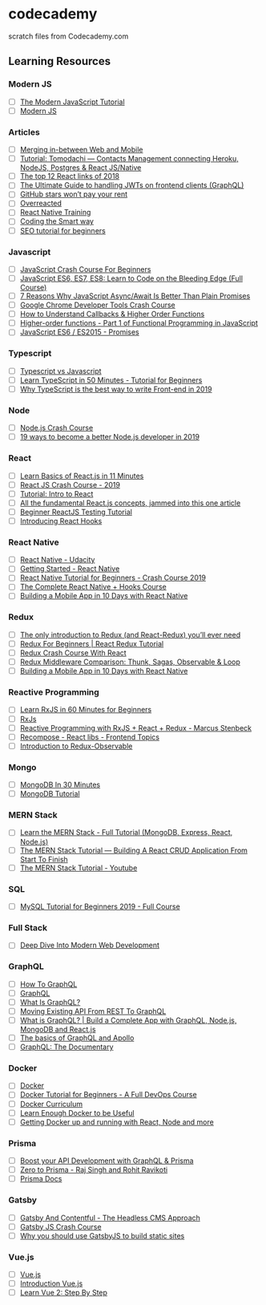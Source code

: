 <!-- @format -->

# codecademy

scratch files from Codecademy.com

## Learning Resources

### Modern JS

-   [ ] [The Modern JavaScript Tutorial](https://javascript.info/)
-   [ ] [Modern JS](https://www.modernjs.com/)

### Articles

-   [ ] [Merging in-between Web and Mobile](https://medium.com/@aryaminus/merging-in-between-web-and-mobile-e671c8a77aa7)
-   [ ] [Tutorial: Tomodachi — Contacts Management connecting Heroku, NodeJS, Postgres & React JS/Native](https://medium.com/@aryaminus/tutorial-tomodachi-contacts-management-connecting-node-postgres-and-react-js-native-cfa5bdf758a9)
-   [ ] [The top 12 React links of 2018](https://medium.com/dailyjs/the-top-12-react-links-of-2018-eea4c11d35a0)
-   [ ] [The Ultimate Guide to handling JWTs on frontend clients (GraphQL)](https://blog.hasura.io/best-practices-of-using-jwt-with-graphql/)
-   [ ] [GitHub stars won’t pay your rent](https://medium.com/@kitze/github-stars-wont-pay-your-rent-8b348e12baed)
-   [ ] [Overreacted](https://overreacted.io/)
-   [ ] [React Native Training](https://medium.com/react-native-training)
-   [ ] [Coding the Smart way](https://codingthesmartway.com/)
-   [ ] [SEO tutorial for beginners](https://www.hobo-web.co.uk/seo-tutorial/)

### Javascript

-   [ ] [JavaScript Crash Course For Beginners](https://www.youtube.com/watch?v=hdI2bqOjy3c)
-   [ ] [JavaScript ES6, ES7, ES8: Learn to Code on the Bleeding Edge (Full Course)](https://www.youtube.com/watch?v=nZ1DMMsyVyI)
-   [ ] [7 Reasons Why JavaScript Async/Await Is Better Than Plain Promises](https://dev.to/gafi/7-reasons-to-always-use-async-await-over-plain-promises-tutorial-4ej9)
-   [ ] [Google Chrome Developer Tools Crash Course](https://www.youtube.com/watch?v=x4q86IjJFag)
-   [ ] [How to Understand Callbacks & Higher Order Functions](https://www.youtube.com/watch?v=viQz4nUUnpw)
-   [ ] [Higher-order functions - Part 1 of Functional Programming in JavaScript](https://www.youtube.com/watch?v=BMUiFMZr7vk)
-   [ ] [JavaScript ES6 / ES2015 - Promises](https://www.youtube.com/watch?v=XJEHuBZQ5dU)

### Typescript

-   [ ] [Typescript vs Javascript](https://www.youtube.com/watch?v=D6or2gdrHRE)
-   [ ] [Learn TypeScript in 50 Minutes - Tutorial for Beginners](https://www.youtube.com/watch?v=WBPrJSw7yQA)
-   [ ] [Why TypeScript is the best way to write Front-end in 2019](https://medium.com/@jtomaszewski/why-typescript-is-the-best-way-to-write-front-end-in-2019-feb855f9b164)

### Node

-   [ ] [Node.js Crash Course](https://www.youtube.com/watch?v=fBNz5xF-Kx4)
-   [ ] [19 ways to become a better Node.js developer in 2019](https://medium.com/@me_37286/19-ways-to-become-a-better-node-js-developer-in-2019-ffd3a8fbfe38)

### React

-   [ ] [Learn Basics of React.js in 11 Minutes](https://medium.com/@madhupathy/learn-basics-of-react-js-in-3-minutes-a94cbc6f02c8)
-   [ ] [React JS Crash Course - 2019](https://www.youtube.com/watch?v=sBws8MSXN7A)
-   [ ] [Tutorial: Intro to React](https://reactjs.org/tutorial/tutorial.html)
-   [ ] [All the fundamental React.js concepts, jammed into this one article](https://www.freecodecamp.org/news/all-the-fundamental-react-js-concepts-jammed-into-this-single-medium-article-c83f9b53eac2/)
-   [ ] [Beginner ReactJS Testing Tutorial ](https://www.youtube.com/watch?v=REfRxzmWDLs)
-   [ ] [Introducing React Hooks ](https://www.youtube.com/watch?v=mxK8b99iJTg)

### React Native

-   [ ] [React Native - Udacity](https://tylermcginnis.com/courses/react-native-udacity/)
-   [ ] [Getting Started - React Native](https://facebook.github.io/react-native/docs/getting-started)
-   [ ] [React Native Tutorial for Beginners - Crash Course 2019](https://www.youtube.com/watch?v=qSRrxpdMpVc)
-   [ ] [The Complete React Native + Hooks Course](https://www.udemy.com/the-complete-react-native-and-redux-course/)
-   [ ] [Building a Mobile App in 10 Days with React Native](https://medium.com/@austinhale/building-a-mobile-app-in-10-days-with-react-native-c2a7a524c6b4)

### Redux

-   [ ] [The only introduction to Redux (and React-Redux) you’ll ever need](https://medium.com/javascript-in-plain-english/the-only-introduction-to-redux-and-react-redux-youll-ever-need-8ce5da9e53c6)
-   [ ] [Redux For Beginners | React Redux Tutorial](https://www.youtube.com/watch?v=CVpUuw9XSjY)
-   [ ] [Redux Crash Course With React](https://www.youtube.com/watch?v=93p3LxR9xfM)
-   [ ] [Redux Middleware Comparison: Thunk, Sagas, Observable & Loop](https://sandstorm.de/de/blog/post/async-redux-middleware-comparison.html)
-   [ ] [Building a Mobile App in 10 Days with React Native](https://medium.com/@austinhale/building-a-mobile-app-in-10-days-with-react-native-c2a7a524c6b4)

### Reactive Programming

-   [ ] [Learn RxJS in 60 Minutes for Beginners](https://www.youtube.com/watch?v=PhggNGsSQyg)
-   [ ] [RxJs](https://www.youtube.com/playlist?list=PL2dKqfImstaRwMtEr49K7eZKdnl-Gf5tk)
-   [ ] [Reactive Programming with RxJS + React + Redux - Marcus Stenbeck](https://www.youtube.com/watch?v=biVbj7b0M8I)
-   [ ] [Recompose - React libs - Frontend Topics](https://www.youtube.com/watch?v=tSPJcXtJNOM)
-   [ ] [Introduction to Redux-Observable](https://www.youtube.com/watch?v=zk2bVBZhmcc)

### Mongo

-   [ ] [MongoDB In 30 Minutes](https://www.youtube.com/watch?v=pWbMrx5rVBE)
-   [ ] [MongoDB Tutorial](https://www.tutorialspoint.com/mongodb/index.htm)

### MERN Stack

-   [ ] [Learn the MERN Stack - Full Tutorial (MongoDB, Express, React, Node.js)](https://www.youtube.com/watch?v=7CqJlxBYj-M)
-   [ ] [The MERN Stack Tutorial — Building A React CRUD Application From Start To Finish](https://medium.com/codingthesmartway-com-blog/the-mern-stack-tutorial-building-a-react-crud-application-from-start-to-finish-part-1-d8d701c2995)
-   [ ] [The MERN Stack Tutorial - Youtube](https://www.youtube.com/playlist?list=PL2dKqfImstaRbG8WIBkeHyV1ic5dyiEMj)

### SQL

-   [ ] [MySQL Tutorial for Beginners 2019 - Full Course](https://www.youtube.com/watch?v=7S_tz1z_5bA)

### Full Stack

-   [ ] [Deep Dive Into Modern Web Development](https://fullstackopen.com/en/)

### GraphQL

-   [ ] [How To GraphQL](https://www.howtographql.com/)
-   [ ] [GraphQL](https://graphql.org/)
-   [ ] [What Is GraphQL?](https://www.youtube.com/watch?v=VjXb3PRL9WI)
-   [ ] [Moving Existing API From REST To GraphQL](https://www.youtube.com/watch?v=broQmxQAMjM)
-   [ ] [What is GraphQL? | Build a Complete App with GraphQL, Node.js, MongoDB and React.js](https://www.youtube.com/watch?v=7giZGFDGnkc&list=PL55RiY5tL51rG1x02Yyj93iypUuHYXcB_)
-   [ ] [The basics of GraphQL and Apollo](https://www.youtube.com/watch?v=eUMgWOcvagQ)
-   [ ] [GraphQL: The Documentary](https://www.youtube.com/watch?v=783ccP__No8)

### Docker

-   [ ] [Docker](https://www.youtube.com/playlist?list=PL2dKqfImstaSUBZzxmwJqDe99_BGoCvwo)
-   [ ] [Docker Tutorial for Beginners - A Full DevOps Course](https://www.youtube.com/watch?v=fqMOX6JJhGo)
-   [ ] [Docker Curriculum](https://docker-curriculum.com/)
-   [ ] [Learn Enough Docker to be Useful](https://towardsdatascience.com/learn-enough-docker-to-be-useful-b7ba70caeb4b)
-   [ ] [Getting Docker up and running with React, Node and more](https://www.youtube.com/watch?v=iVV5aka75Ks)

### Prisma

-   [ ] [Boost your API Development with GraphQL & Prisma](https://www.youtube.com/watch?v=HsTDBkZC1lk&t=2455s)
-   [ ] [Zero to Prisma - Raj Singh and Rohit Ravikoti](https://www.youtube.com/watch?v=n6wY0_4Hrs8)
-   [ ] [Prisma Docs](https://www.prisma.io/docs/1.34)

### Gatsby

-   [ ] [Gatsby And Contentful - The Headless CMS Approach](https://www.youtube.com/playlist?list=PL2dKqfImstaRbjzzirbBfv9W2kycaKjvs)
-   [ ] [Gatsby JS Crash Course](https://www.youtube.com/watch?v=6YhqQ2ZW1sc)
-   [ ] [Why you should use GatsbyJS to build static sites](https://www.freecodecamp.org/news/why-you-should-use-gatsbyjs-to-build-static-sites-4f90eb6d1a7b/)

### Vue.js

-   [ ] [Vue.js](https://www.youtube.com/playlist?list=PL2dKqfImstaTt-MMJlEQDQqIqyrM945FI)
-   [ ] [Introduction Vue.js](https://vuejs.org/v2/guide/)
-   [ ] [Learn Vue 2: Step By Step](https://laracasts.com/series/learn-vue-2-step-by-step)
